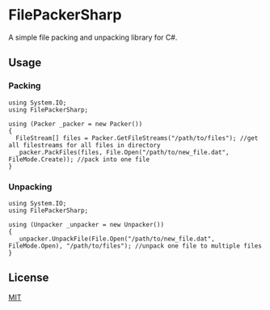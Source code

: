 # FilePackerSharp
A simple file packing and unpacking library for C#.

## Usage
### Packing
```CSharp
using System.IO;
using FilePackerSharp;

using (Packer _packer = new Packer()) 
{
  FileStream[] files = Packer.GetFileStreams("/path/to/files"); //get all filestreams for all files in directory
  _packer.PackFiles(files, File.Open("/path/to/new_file.dat", FileMode.Create)); //pack into one file
}
```
### Unpacking
```CSharp
using System.IO;
using FilePackerSharp;

using (Unpacker _unpacker = new Unpacker()) 
{
  _unpacker.UnpackFile(File.Open("/path/to/new_file.dat", FileMode.Open), "/path/to/files"); //unpack one file to multiple files
}
```

## License
[MIT](https://choosealicense.com/licenses/mit/)
